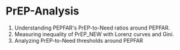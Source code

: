 # PrEP-Analysis
1) Understanding PEPFAR's PrEP-to-Need ratios around PEPFAR.
2) Measuring inequality of PrEP_NEW with Lorenz curves and Gini.
3) Analyzing PrEP-to-Need thresholds around PEPFAR
